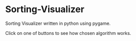 # Sorting-Visualizer
Sorting Visualizer written in python using pygame.

Click on one of buttons to see how chosen algorithm works.
